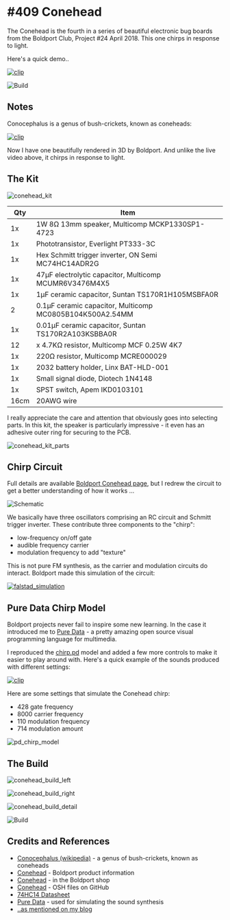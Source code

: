 # #409 Conehead

The Conehead is the fourth in a series of beautiful electronic bug boards from the Boldport Club, Project #24 April 2018.
This one chirps in response to light.

Here's a quick demo..

[![clip](https://img.youtube.com/vi/hKurYsvKQZk/0.jpg)](https://www.youtube.com/watch?v=hKurYsvKQZk)


![Build](./assets/conehead_build.jpg?raw=true)

## Notes

Conocephalus is a genus of bush-crickets, known as coneheads:

[![clip](https://img.youtube.com/vi/AAgqkgFo2wE/0.jpg)](https://www.youtube.com/watch?v=AAgqkgFo2wE)

Now I have one beautifully rendered in 3D by Boldport. And unlike the live video above, it chirps in response to light.

## The Kit

![conehead_kit](./assets/conehead_kit.jpg?raw=true)

| Qty  |  Item |
|------|-------|
| 1x   |  1W 8Ω 13mm speaker, Multicomp MCKP1330SP1-4723           |
| 1x   |  Phototransistor, Everlight PT333-3C                      |
| 1x   |  Hex Schmitt trigger inverter, ON Semi MC74HC14ADR2G      |
| 1x   |  47µF electrolytic capacitor, Multicomp MCUMR6V3476M4X5   |
| 1x   |  1µF ceramic capacitor, Suntan TS170R1H105MSBFA0R         |
| 2    |  0.1µF ceramic capacitor, Multicomp MC0805B104K500A2.54MM |
| 1x   |  0.01µF ceramic capacitor, Suntan TS170R2A103KSBBA0R      |
| 12   |  x 4.7KΩ resistor, Multicomp MCF 0.25W 4K7                |
| 1x   |  220Ω resistor, Multicomp  MCRE000029                     |
| 1x   |  2032 battery holder, Linx BAT-HLD-001                    |
| 1x   |  Small signal diode, Diotech 1N4148                       |
| 1x   |  SPST switch, Apem IKD0103101                             |
| 16cm |  20AWG wire                                               |

I really appreciate the care and attention that obviously goes into selecting parts.
In this kit, the speaker is particularly impressive - it even has an adhesive outer ring for securing to the PCB.

![conehead_kit_parts](./assets/conehead_kit_parts.jpg?raw=true)

## Chirp Circuit

Full details are available [Boldport Conehead page](https://www.boldport.com/products/conehead),
but I redrew the circuit to get a better understanding of how it works ...

![Schematic](./assets/conehead_schematic.jpg?raw=true)

We basically have three oscillators comprising an RC circuit and Schmitt trigger inverter. These contribute three components to the "chirp":

* low-frequency on/off gate
* audible frequency carrier
* modulation frequency to add "texture"

This is not pure FM synthesis, as the carrier and modulation circuits do interact.
Boldport made this simulation of the circuit:

[![falstad_simulation](./assets/falstad_simulation.png?raw=true)](http://www.falstad.com/circuit/circuitjs.html?cct=$+1+0.000015625+40.34287934927352+50+5+50%0A182+176+208+256+208+0+0.5+1.66+3.33%0Aw+176+144+176+208+0%0Ar+176+144+304+144+0+1000%0Ac+176+208+176+288+0+0.00009999999999999999+2.5761190439520147%0Ag+176+288+176+320+0%0AI+256+208+304+208+0+0.5+5%0Aw+304+208+304+144+0%0Aw+496+208+496+144+0%0AI+448+208+496+208+0+0.5+5%0Ag+368+288+368+320+0%0Ac+368+208+368+288+0+0.000009999999999999999+4.455932268830388%0Ar+368+144+496+144+0+1000%0Aw+368+144+368+208+0%0A182+368+208+448+208+0+0.5+1.66+3.33%0Ar+176+144+176+64+0+1000%0Aw+368+64+368+144+0%0Aw+368+64+176+64+0%0Aw+368+-80+368+-144+0%0AI+320+-80+368+-80+0+0.5+5%0Ag+240+0+240+32+0%0Ac+240+-80+240+0+0+0.00047+1.7759441355301764%0Ar+240+-144+368+-144+0+1000%0Aw+240+-144+240+-80+0%0A182+240+-80+320+-80+0+0.5+1.66+3.33%0Ad+368+-80+368+64+1+0.805904783%0Ao+16+64+0+4098+10+0.003125+0+2+16+3%0Ao+7+64+0+4098+5+0.0125+1+2+7+3%0Ao+10+64+0+4098+10+0.0125+2+2+10+3%0A)


## Pure Data Chirp Model

Boldport projects never fail to inspire some new learning. In the case it introduced me to
[Pure Data](https://puredata.info/) - a pretty amazing open source visual programming language for multimedia.

I reproduced the [chirp.pd](./chirp.pd) model and added a few more controls to make it easier to play around with.
Here's a quick example of the sounds produced with different settings:

[![clip](https://img.youtube.com/vi/-YGf8M41W-s/0.jpg)](https://www.youtube.com/watch?v=-YGf8M41W-s)

Here are some settings that simulate the Conehead chirp:

* 428 gate frequency
* 8000 carrier frequency
* 110 modulation frequency
* 714 modulation amount

![pd_chirp_model](./assets/pd_chirp_model.png?raw=true)

## The Build

![conehead_build_left](./assets/conehead_build_left.jpg?raw=true)

![conehead_build_right](./assets/conehead_build_right.jpg?raw=true)

![conehead_build_detail](./assets/conehead_build_detail.jpg?raw=true)

![Build](./assets/conehead_build.jpg?raw=true)

## Credits and References

* [Conocephalus (wikipedia)](https://en.wikipedia.org/wiki/Conocephalus)  - a genus of bush-crickets, known as coneheads
* [Conehead](https://www.boldport.com/products/conehead) - Boldport product information
* [Conehead](https://www.boldport.club/shop/product/1432915792) - in the Boldport shop
* [Conehead](https://github.com/boldport/conehead) - OSH files on GitHub
* [74HC14 Datasheet](https://www.futurlec.com/74HC/74HC14SMD.shtml)
* [Pure Data](https://puredata.info/) - used for simulating the sound synthesis
* [..as mentioned on my blog](https://blog.tardate.com/2018/08/leap409-boldport-bugs-conehead.html)

